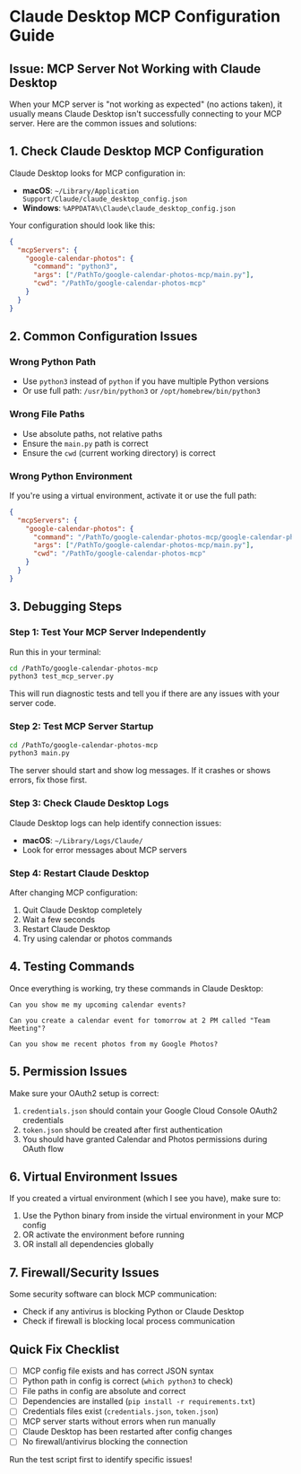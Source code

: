 # Claude Desktop MCP Configuration Guide

## Issue: MCP Server Not Working with Claude Desktop

When your MCP server is "not working as expected" (no actions taken), it usually means Claude Desktop isn't successfully connecting to your MCP server. Here are the common issues and solutions:

## 1. Check Claude Desktop MCP Configuration

Claude Desktop looks for MCP configuration in:
- **macOS**: `~/Library/Application Support/Claude/claude_desktop_config.json`
- **Windows**: `%APPDATA%\Claude\claude_desktop_config.json`

Your configuration should look like this:

```json
{
  "mcpServers": {
    "google-calendar-photos": {
      "command": "python3",
      "args": ["/PathTo/google-calendar-photos-mcp/main.py"],
      "cwd": "/PathTo/google-calendar-photos-mcp"
    }
  }
}
```

## 2. Common Configuration Issues

### Wrong Python Path
- Use `python3` instead of `python` if you have multiple Python versions
- Or use full path: `/usr/bin/python3` or `/opt/homebrew/bin/python3`

### Wrong File Paths
- Use absolute paths, not relative paths
- Ensure the `main.py` path is correct
- Ensure the `cwd` (current working directory) is correct

### Wrong Python Environment
If you're using a virtual environment, activate it or use the full path:
```json
{
  "mcpServers": {
    "google-calendar-photos": {
      "command": "/PathTo/google-calendar-photos-mcp/google-calendar-photos-mcp/bin/python3",
      "args": ["/PathTo/google-calendar-photos-mcp/main.py"],
      "cwd": "/PathTo/google-calendar-photos-mcp"
    }
  }
}
```

## 3. Debugging Steps

### Step 1: Test Your MCP Server Independently
Run this in your terminal:
```bash
cd /PathTo/google-calendar-photos-mcp
python3 test_mcp_server.py
```

This will run diagnostic tests and tell you if there are any issues with your server code.

### Step 2: Test MCP Server Startup
```bash
cd /PathTo/google-calendar-photos-mcp
python3 main.py
```

The server should start and show log messages. If it crashes or shows errors, fix those first.

### Step 3: Check Claude Desktop Logs
Claude Desktop logs can help identify connection issues:
- **macOS**: `~/Library/Logs/Claude/`
- Look for error messages about MCP servers

### Step 4: Restart Claude Desktop
After changing MCP configuration:
1. Quit Claude Desktop completely
2. Wait a few seconds
3. Restart Claude Desktop
4. Try using calendar or photos commands

## 4. Testing Commands

Once everything is working, try these commands in Claude Desktop:

```
Can you show me my upcoming calendar events?
```

```
Can you create a calendar event for tomorrow at 2 PM called "Team Meeting"?
```

```
Can you show me recent photos from my Google Photos?
```

## 5. Permission Issues

Make sure your OAuth2 setup is correct:
1. `credentials.json` should contain your Google Cloud Console OAuth2 credentials
2. `token.json` should be created after first authentication
3. You should have granted Calendar and Photos permissions during OAuth flow

## 6. Virtual Environment Issues

If you created a virtual environment (which I see you have), make sure to:
1. Use the Python binary from inside the virtual environment in your MCP config
2. OR activate the environment before running
3. OR install all dependencies globally

## 7. Firewall/Security Issues

Some security software can block MCP communication:
- Check if any antivirus is blocking Python or Claude Desktop
- Check if firewall is blocking local process communication

## Quick Fix Checklist

- [ ] MCP config file exists and has correct JSON syntax
- [ ] Python path in config is correct (`which python3` to check)
- [ ] File paths in config are absolute and correct
- [ ] Dependencies are installed (`pip install -r requirements.txt`)
- [ ] Credentials files exist (`credentials.json`, `token.json`)
- [ ] MCP server starts without errors when run manually
- [ ] Claude Desktop has been restarted after config changes
- [ ] No firewall/antivirus blocking the connection

Run the test script first to identify specific issues!
